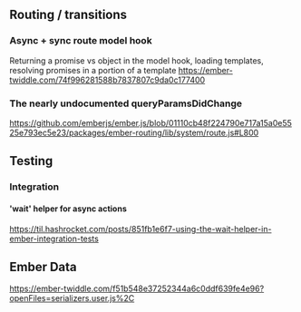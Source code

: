## Routing / transitions

### Async + sync route model hook 
Returning a promise vs object in the model hook, loading templates, resolving promises in a portion of a template
https://ember-twiddle.com/74f996281588b7837807c9da0c177400

### The nearly undocumented queryParamsDidChange
https://github.com/emberjs/ember.js/blob/01110cb48f224790e717a15a0e5525e793ec5e23/packages/ember-routing/lib/system/route.js#L800

## Testing

### Integration

#### 'wait' helper for async actions

https://til.hashrocket.com/posts/851fb1e6f7-using-the-wait-helper-in-ember-integration-tests

## Ember Data

https://ember-twiddle.com/f51b548e37252344a6c0ddf639fe4e96?openFiles=serializers.user.js%2C
